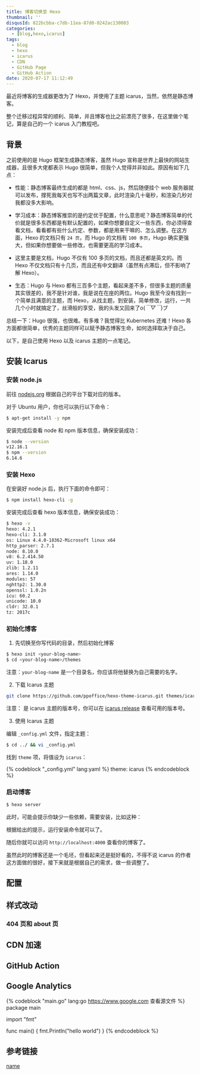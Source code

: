 ```yaml
---
title: 博客切换至 Hexo
thumbnail: ''
disqusId: 822bcbba-c7db-11ea-87d0-0242ac130003
categories:
  - [blog,hexo,icarus]
tags:
  - blog
  - hexo
  - icarus
  - CDN
  - GitHub Page
  - GitHub Action
date: 2020-07-17 11:12:49
---
```


最近将博客的生成器更改为了 Hexo，并使用了主题 icarus，当然，依然是静态博客。

整个迁移过程异常的顺利、简单，并且博客也比之前漂亮了很多，在这里做个笔记，算是自己的一个 icarus 入门教程吧。

<!-- more -->

## 背景

之前使用的是 Hugo 框架生成静态博客，虽然 Hugo 宣称是世界上最快的网站生成器，且很多大佬都表示 Hugo 很简单，但我个人觉得并非如此。原因有如下几点：

- 性能：静态博客最终生成的都是 html、css、js，然后随便挂个 web 服务器就可以发布，撑死我每天也写不出两篇文章，此时渲染几十毫秒，和渲染几秒对我都没多大影响。

- 学习成本：静态博客推崇的是约定优于配置，什么意思呢？静态博客简单的代价就是很多东西都是有默认配置的，如果你想要自定义一些东西，你必须得查看文档，看看都有些什么约定、参数，都是用来干嘛的、怎么调整。在这方面，Hexo 的文档只有 `24 页`，而 Hugo 的文档有 `100 多页`，Hugo 确实更强大，但如果你想要做一些修改，也需要更高的学习成本。

- 这里主要是文档，Hugo 不仅有 100 多页的文档，而且还都是英文的。而 Hexo 不仅文档只有十几页，而且还有中文翻译（虽然有点滞后，但不影响了解 Hexo）。

- 生态：Hugo 与 Hexo 都有三百多个主题，看起来差不多，但很多主题的质量其实很差的，我不是针对谁，我是说在在座的两位。Hugo 我至今没有找到一个简单且满意的主题，而 Hexo，从找主题，到安装，简单修改，运行，一共几个小时就搞定了，丝滑般的享受，我的头发又回来了o(*￣▽￣*)ブ

总结一下：Hugo 很强，也很难。有多难？我觉得比 Kubernetes 还难！Hexo 各方面都很简单，优秀的主题同样可以赋予静态博客生命，如何选择取决于自己。

以下，是自己使用 Hexo 以及 icarus 主题的一点笔记。

## 安装 Icarus

### 安装 node.js

前往 [nodejs.org](https://nodejs.org/zh-cn/download/) 根据自己的平台下载对应的版本。

对于 Ubuntu 用户，你也可以执行以下命令：

```bash
$ apt-get install -y npm
```

安装完成后查看 node 和 npm 版本信息，确保安装成功：

```bash
$ node --version
v12.16.1
$ npm --version
6.14.6
```

### 安装 Hexo

在安装好 node.js 后，执行下面的命令即可：

```bash
$ npm install hexo-cli -g
```

安装完成后查看 hexo 版本信息，确保安装成功：

```bash
$ hexo -v
hexo: 4.2.1
hexo-cli: 3.1.0
os: Linux 4.4.0-18362-Microsoft linux x64
http_parser: 2.7.1
node: 8.10.0
v8: 6.2.414.50
uv: 1.18.0
zlib: 1.2.11
ares: 1.14.0
modules: 57
nghttp2: 1.30.0
openssl: 1.0.2n
icu: 60.2
unicode: 10.0
cldr: 32.0.1
tz: 2017c
```

### 初始化博客

1. 先切换至你写代码的目录，然后初始化博客

```bash
$ hexo init <your-blog-name>
$ cd <your-blog-name>/themes
```

注意：`your-blog-name` 是一个目录名，你应该将他替换为自己需要的名字。

2. 下载 Icarus 主题

```bash
git clone https://github.com/ppoffice/hexo-theme-icarus.git themes/icarus -b <version number> --depth 1
```

注意：<version number> 是 icarus 主题的版本号，你可以在 [icarus release](https://github.com/ppoffice/hexo-theme-icarus/releases) 查看可用的版本号。

3. 使用 Icarus 主题

编辑 `_config.yml` 文件，指定主题：

```bash
$ cd ../ && vi _config.yml
```

找到 `theme` 项，将值设为 `icarus`：

{% codeblock "_config.yml" lang:yaml %}
theme: icarus
{% endcodeblock %}

### 启动博客

```bash
$ hexo server
```

此时，可能会提示你缺少一些依赖，需要安装，比如这种：

根据给出的提示，运行安装命令就可以了。

随后你就可以访问 `http://localhost:4000` 查看你的博客了。

虽然此时的博客还是一个毛坯，但看起来还是挺好看的，不得不说 icarus 的作者这方面做的很好，接下来就是根据自己的需求，做一些调整了。

## 配置

### 

## 样式改动

### 404 页和 about 页

## CDN 加速

## GitHub Action

##  Google Analytics

{% codeblock "main.go" lang:go https://www.google.com 查看源文件 %}
package main

import "fmt"

func main() {
	fmt.Println("hello world")
}
{% endcodeblock %}

## 参考链接

[name](https://github.com/3ks)